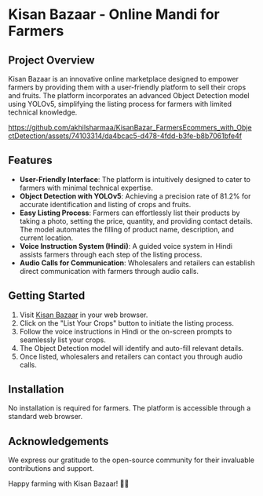 # Kisan Bazaar - Online Mandi for Farmers

## Project Overview


Kisan Bazaar is an innovative online marketplace designed to empower farmers by providing them with a user-friendly platform to sell their crops and fruits. The platform incorporates an advanced Object Detection model using YOLOv5, simplifying the listing process for farmers with limited technical knowledge.

https://github.com/akhilsharmaa/KisanBazar_FarmersEcommers_with_ObjectDetection/assets/74103314/da4bcac5-d478-4fdd-b3fe-b8b7061bfe4f



## Features

- **User-Friendly Interface**: The platform is intuitively designed to cater to farmers with minimal technical expertise.
- **Object Detection with YOLOv5**: Achieving a precision rate of 81.2% for accurate identification and listing of crops and fruits.
- **Easy Listing Process**: Farmers can effortlessly list their products by taking a photo, setting the price, quantity, and providing contact details. The model automates the filling of product name, description, and current location.
- **Voice Instruction System (Hindi)**: A guided voice system in Hindi assists farmers through each step of the listing process.
- **Audio Calls for Communication**: Wholesalers and retailers can establish direct communication with farmers through audio calls.

## Getting Started

1. Visit [Kisan Bazaar](https://kisanbazaar.onrender.com/) in your web browser.
2. Click on the "List Your Crops" button to initiate the listing process.
3. Follow the voice instructions in Hindi or the on-screen prompts to seamlessly list your crops.
4. The Object Detection model will identify and auto-fill relevant details.
5. Once listed, wholesalers and retailers can contact you through audio calls.

## Installation

No installation is required for farmers. The platform is accessible through a standard web browser.


## Acknowledgements

We express our gratitude to the open-source community for their invaluable contributions and support.

Happy farming with Kisan Bazaar! 🌾🛒
